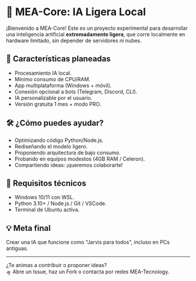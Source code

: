 # 🧠 MEA-Core: IA Ligera Local

¡Bienvenido a MEA-Core! Este es un proyecto experimental para desarrollar una inteligencia artificial **extremadamente ligera**, que corre localmente en hardware limitado, sin depender de servidores ni nubes.

## 🚀 Características planeadas
- Procesamiento IA local.
- Mínimo consumo de CPU/RAM.
- App multiplataforma (Windows + móvil).
- Conexión opcional a bots (Telegram, Discord, CLI).
- IA personalizable por el usuario.
- Versión gratuita 1 mes + modo PRO.

## 🛠️ ¿Cómo puedes ayudar?
- Optimizando código Python/Node.js.
- Rediseñando el modelo ligero.
- Proponiendo arquitectura de bajo consumo.
- Probando en equipos modestos (4GB RAM / Celeron).
- Compartiendo ideas: ¡queremos colaborarte!

## 🤖 Requisitos técnicos
- Windows 10/11 con WSL.
- Python 3.10+ / Node.js / Git / VSCode.
- Terminal de Ubuntu activa.

## 💡 Meta final
Crear una IA que funcione como "Jarvis para todos", incluso en PCs antiguas.

---

¿Te animas a contribuir o proponer ideas?  
🛸 Abre un Issue, haz un Fork o contacta por redes MEA-Tecnology.
